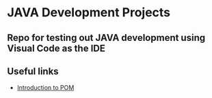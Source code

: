 # JAVA Development Projects

## Repo for testing out JAVA development using Visual Code as the IDE


## Useful links

* [Introduction to POM](https://maven.apache.org/guides/introduction/introduction-to-the-pom.html)